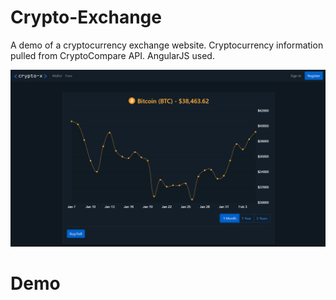 # Crypto-Exchange
A demo of a cryptocurrency exchange website. Cryptocurrency information pulled from CryptoCompare API.
AngularJS used.

<img src="crypto-exchange\src\assets\screenshot_1.PNG">

# Demo